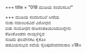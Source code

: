 +++
title = "018 ಮುಡಿಯ ಸಂವರಿಸಬಲೆ"

+++
ಮುಡಿಯ ಸಂವರಿಸಬಲೆ ಸೀರೆಯ  
ನುಡು ನವಾಂಬರವಿದೆ ವಿರೋಧವ  
ಬಿಡು ಸುಯೋಧನ ರಾಜಸಂತತಿಯುರಿದುದಿನ್ನೇನು   
ಕೆಡಿಸಿಕೊಂಡರು ನಾಯ್ಗಳಿನ್ನದ  
ನುಡಿದು ಫಲವೇನಕಟ ಕೈಕೊಂ  
ಡಡವಿಯನುಭವ ಸವೆಯೆ ಸೈರಿಪುದೆಂದನಸುರಾರಿ      ॥18॥